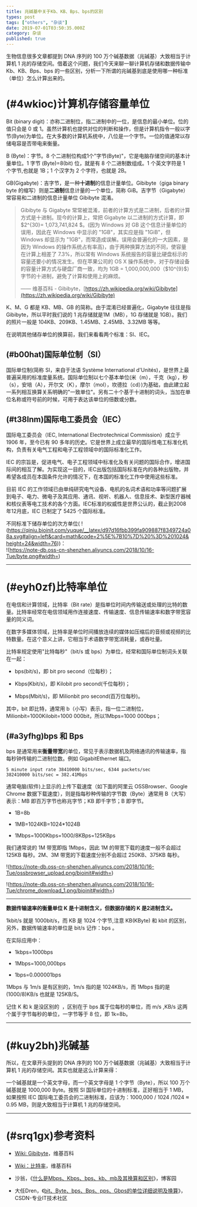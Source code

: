 ```yaml
---
title: 兆碱基中关于Kb、KB、Bps、bps的区别
types: post
tags: ["others", "杂谈"]
date: 2019-07-01T03:50:35.000Z
category: 杂谈
published: true
---
```


生物信息很多文章都提到 DNA 序列的 100 万个碱基数据（兆碱基）大致相当于计算机 1 兆的存储空间。借着这个问题，我们今天来聊一聊计算机存储和数据传输中 Kb、KB、Bps、bps 的一些区别，分析一下所谓的兆碱基到底是使用哪一种标准（单位）怎么计算出来的。

<a name="4wkioc"></a>
# (#4wkioc)计算机存储容量单位

Bit (binary digit)：亦称二进制位，指二进制中的一位，是信息的最小单位。位的值只会是 0 或 1。虽然计算机也提供对位的判断和操作，但是计算机指令一般以字节(Byte)为单位。在大多数的计算机系统中，八位是一个字节。一位的值通常以存储电容是否带电来衡量。

B (Byte)：字节。8 个二进制位构成1个"字节(Byte)"，它是电脑存储空间的基本计量单位。1 字节 (Byte)=8(bit) 位，就是有 8 个二进制数组成。1 个英文字符是 1 个字节,也就是 1B；1 个汉字为 2 个字符，也就是 2B。

GB(Gigabyte)：吉字节，是一种**十进制**的信息计量单位。Gibibyte（giga binary byte 的缩写）则是**二进制**信息计量的一个单位，简称 GiB。吉字节（Gigabyte）常容易和二进制的信息计量单位 Gibibyte 混淆。

> Gibibyte 与 Gigabyte 常常被混淆，前者的计算方式是二进制，后者的计算方式是十进制。现今的计算上，常把 Gigabyte 以二进制的方式计算，即 $2^{30}= 1,073,741,824 $。(因为 Windows 对 GB 这个信息计量单位的误用，因此在 Windows 中显示的 "1GB"，其实应是指 "1GiB"，但 Windows 却显示为 "1GB"，而常造成误解。误用会普遍化的一大因素，是因为 Windows 的操作系统占有率高)，由于两种换算方法的不同，使容量在计算上相差了 7.3%，所以常有 Windows 系统报告的容量比硬盘标示的容量还要小的情况发生。但在苹果公司的 OS X 操作系统中，对于存储设备的容量计算方式与硬盘厂商一致，均为 1GB = 1,000,000,000（$10^{9}$）字节的十进制，避免了计算和使用上的麻烦。
> 
> —— 维基百科 - Gibibyte，[https://zh.wikipedia.org/wiki/Gibibyte](https://zh.wikipedia.org/wiki/Gibibyte)


K、M、G 都是 KB、MB、GB 的简称。由于混淆已经普遍化，Gigabyte 往往是指 Gibibyte，所以平时我们说的 1 兆存储就是1M（MB），1G 存储就是 1GB）。我们的照片一般是 104KB、209KB、1.45MB、2.45MB、3.32MB 等等。<br />

在说明其他储存单位的换算前，我们来看看两个标准：SI、IEC。

<a name="b00hat"></a>
## (#b00hat)国际单位制（SI）

国际单位制(简称 SI，来自于法语 Système International d'Unités)，是世界上最普遍采用的标准度量系统。国际单位制以七个基本单位(米（m），千克（kg），秒（s），安培（A），开尔文（K），摩尔（mol），坎德拉（cd）)为基础，由此建立起一系列相互换算关系明确的"一致单位"。另有二十个基于十进制的词头，当加在单位名称或符号前的时候，可用于表达该单位的倍数或分数。

<a name="t38lnm"></a>
## (#t38lnm)国际电工委员会（IEC）

国际电工委员会（IEC, International Electrotechnical Commission）成立于 1906 年，至今已有 90 多年的历史。它是世界上成立最早的国际性电工标准化机构，负责有关电气工程和电子工程领域中的国际标准化工作。

IEC 的宗旨是，促进电气、电子工程领域中标准化及有关问题的国际合作，增进国际间的相互了解。为实现这一目的，IEC出版包括国际标准在内的各种出版物，并希望各成员在本国条件允许的情况下，在本国的标准化工作中使用这些标准。

目前 IEC 的工作领域已由单纯研究电气设备、电机的名词术语和功率等问题扩展到电子、电力、微电子及其应用、通讯、视听、机器人、信息技术、新型医疗器械和核仪表等电工技术的各个方面。IEC标准的权威性是世界公认的，截止到2008年12月底，IEC 已制定了 5425 个国际标准。

不同标准下储存单位的次方单位( !(https://qiniu.bioinit.com/yuque/__latex/d97d16fbb399fa909887f8349724a08a.svg#align=left&card=math&code=2%5E%7B10%7D%20%3D%201024&height=24&width=76))：<br />
!(https://note-db.oss-cn-shenzhen.aliyuncs.com/2018/10/16-Tue/byte.png#width=)

---


<a name="eyh0zf"></a>
# (#eyh0zf)比特率单位

在电信和计算领域，比特率（Bit rate）是指单位时间内传输送或处理的比特的数量。比特率经常在电信领域用作连接速度、传输速度、信息传输速率和数字带宽容量的同义词。

在数字多媒体领域，比特率是单位时间播放连续的媒体如压缩后的音频或视频的比特数量。在这个意义上讲，它相当于术语数字带宽消耗量，或吞吐量。

比特率规定使用"比特每秒"（bit/s 或 bps）为单位，经常和国际单位制词头关联在一起：

- bps(bit/s)，即 bit pro second（位每秒）；

- Kbps(Kbit/s)，即 Kilobit pro second(千位每秒)；

- Mbps(Mbit/s)，即 Milionbit pro second(百万位每秒)。


其中，bit 即比特，通常用 b（小写）表示，指一位二进制位，Milionbit=1000Kilobit=1000 000bit，所以1Mbps=1000 000bps；

<a name="a3yfhg"></a>
## (#a3yfhg)bps 和 Bps

bps 是通常用来**衡量带宽**的单位，常见于表示数据机及网络通讯的传输速率，指每秒钟传输的二进制位数。例如 GigabitEthernet 端口。
```
5 minute input rate 38410000 bits/sec, 6344 packets/sec
382410000 bits/sec = 382.41Mbps
```

通常电脑(软件)上显示的上传下载速度（如下面的阿里云 OSSBrowser、Google Chrome 数据下载速度），则是指每秒种传输的字节数（Byte）通常用 B（大写）表示：MB 即百万字节也称兆字节；KB 即千字节；B 即字节。

- 1B=8b

- 1MB=1024KB=1024*1024B

- 1Mbps=1000Kbps=1000/8KBps=125KBps


我们通常说的 1M 带宽即指 1Mbps，因此 1M 的带宽下载的速度一般不会超过 125KB 每秒。2M、3M 带宽的下载速度分别不会超过 250KB、375KB 每秒。

!(https://note-db.oss-cn-shenzhen.aliyuncs.com/2018/10/16-Tue/ossbrowser_upload.png/bioinit#width=)

!(https://note-db.oss-cn-shenzhen.aliyuncs.com/2018/10/16-Tue/chrome_download_1.png/bioinit#width=)

---


**数据传输速率的衡量单位 K 是十进制含义，但数据存储的 K 是2进制含义。**

1kbit/s 就是 1000bit/s，而 KB 是 1024 个字节,注意 KB(KByte) 和 kbit 的区别，另外，数据传输速率的单位是 bit/s 记作：bps 。

在实际应用中：

- 1kbps=1000bps

- 1Mbps=1000,000bps

- 1bps=0.000001bps


1Mbps 与 1m/s 是有区别的，1m/s 指的是 1024KB/s，而 1Mbps 指的是(1000/8)KB/s 也就是 125KB/S。

记住 K 和 k 是没区别的  ，区别在于 bps 属于位每秒的单位，而 m/s ,KB/s 这两个属于字节每秒的单位，一字节等于 8 位，即 1k=8b。

---


<a name="kuy2bh"></a>
# (#kuy2bh)兆碱基

所以，在文章开头提到的 DNA 序列的 100 万个碱基数据（兆碱基）大致相当于计算机 1 兆的存储空间。其实也就是这么计算来得：

一个碱基就是一个英文字母，而一个英文字母是 1 个字节（Byte），所以 100 万个碱基就是 1000,000 Byte。按照 SI 国际单位的十进制标准，正好相当于 1 MB，如果按照 IEC 国际电工委员会的二进制标准，应该为：1000,000 / 1024 /1024 ≈ 0.95 MB，则是大致相当于计算机 1 兆的存储空间。

---


<a name="srq1gx"></a>
# (#srq1gx)参考资料

- [Wiki: Gibibyte](https://zh.wikipedia.org/wiki/Gibibyte)，维基百科

- [Wiki：比特率](https://zh.wikipedia.org/wiki/%E6%AF%94%E7%89%B9%E7%8E%87)，维基百科

- 沙翁，《[什么是Mbps、Kbps、bps、kb、mb及其换算和区别](https://www.cnblogs.com/shaweng/p/3816985.html)》，博客园

- 大任Dren，《[bit、Byte、bps、Bps、pps、Gbps的单位详细说明及换算](https://blog.csdn.net/a9254778/article/details/8513086)》，CSDN-专业IT技术社区


